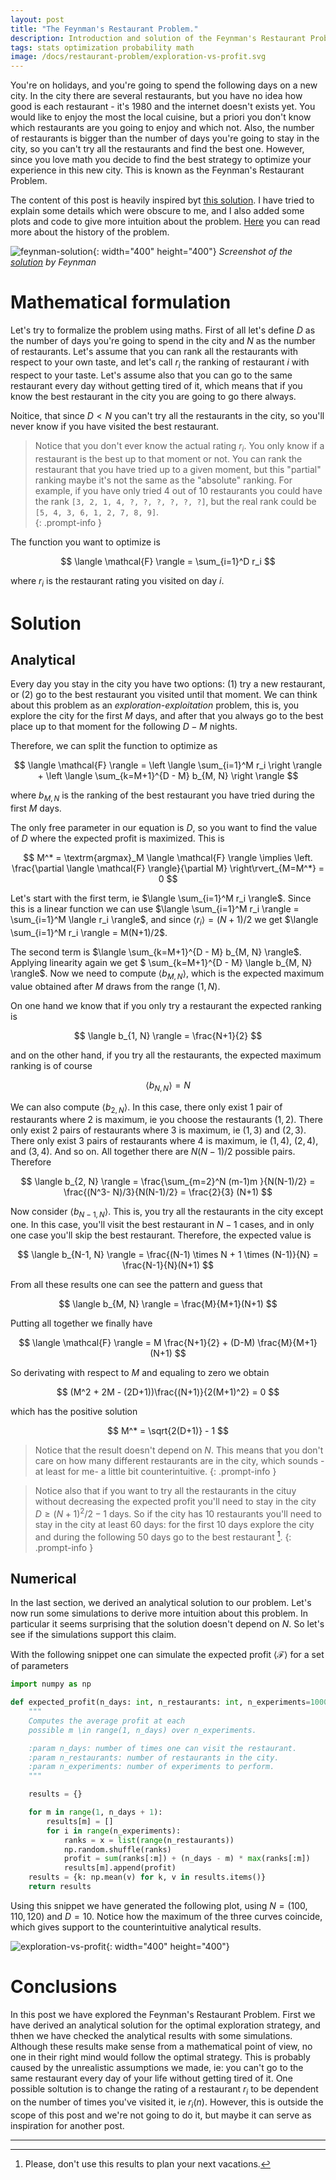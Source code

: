 ```yaml
---
layout: post
title: "The Feynman's Restaurant Problem."
description: Introduction and solution of the Feynman's Restaurant Problem.
tags: stats optimization probability math
image: /docs/restaurant-problem/exploration-vs-profit.svg
---
```


You're on holidays, and you're going to spend the following days on a new city. In the city there are several restaurants, but you have no idea how good is each restaurant - it's 1980 and the internet doesn't exists yet. You would like to enjoy the most the local cuisine, but a priori you don't know which restaurants are you going to enjoy and which not. Also, the number of restaurants is bigger than the number of days you're going to stay in the city, so you can't try all the restaurants and find the best one. However, since you love math  you decide to find the best strategy to optimize your experience in this new city. This is known as the Feynman's Restaurant Problem.

The content of this post is heavily inspired byt [this solution](https://www.feynmanlectures.caltech.edu/info/solutions/restaurant_problem_sol_1.html). I have tried to explain some details which were obscure to me, and I also added some plots and code to give more intuition about the problem. [Here](https://www.feynmanlectures.caltech.edu/info/other/Feynmans_Restaurant_Problem_Revealed.html) you can read more about the history of the problem.

![feynman-solution](/docs/restaurant-problem/feynman-solution.png){: width="400" height="400"}
_Screenshot of the [solution](https://www.feynmanlectures.caltech.edu/info/other/Feynmans_Restaurant_Problem_Original_Notes.pdf) by Feynman_


# Mathematical formulation

Let's try to formalize the problem using maths. First of all let's define $D$ as the number of days you're going to spend in the city and $N$ as the number of restaurants. Let's assume that you can rank all the restaurants with respect to your own taste, and let's call $r_i$ the ranking of restaurant $i$ with respect to your taste. Let's assume also that you can go to the same restaurant every day without getting tired of it, which means that if you know the best restaurant in the city you are going to go there always.  

Noitice, that since $D < N$ you can't try all the restaurants in the city, so you'll never know if you have visited the best restaurant. 

> Notice that you don't ever know the actual rating $r_i$. You only know if a restaurant is the best up to that moment or not. You can rank the restaurant that you have tried up to a given moment, but this "partial" ranking maybe it's not the same as the "absolute" ranking. For example, if you have only tried 4 out of 10 restaurants you could have the rank `[3, 2, 1, 4, ?, ?, ?, ?, ?, ?]`, but the real rank could be `[5, 4, 3, 6, 1, 2, 7, 8, 9]`.  
{: .prompt-info }

The function you want to optimize is

$$
\langle \mathcal{F} \rangle = \sum_{i=1}^D r_i
$$

where $r_i$ is the restaurant rating you visited on day $i$.

# Solution

## Analytical

Every day you stay in the city you have two options: (1) try a new restaurant, or (2) go to the best restaurant you visited until that moment. We can think about this problem as an _exploration-exploitation_ problem, this is, you explore the city for the first $M$ days, and after that you always go to the best place up to that moment for the following $D - M$ nights. 

Therefore, we can split the function to optimize as

$$
\langle \mathcal{F} \rangle = 
\left \langle \sum_{i=1}^M r_i \right \rangle 
+ 
\left \langle \sum_{k=M+1}^{D - M} b_{M, N} \right \rangle
$$

where $b_{M, N}$ is the ranking of the best restaurant you have tried during the first $M$ days.

The only free parameter in our equation is $D$, so you want to find the value of $D$ where the expected profit is maximized. This is
 
$$
M^* = 
\textrm{argmax}_M \langle \mathcal{F} \rangle 
\implies 
\left. \frac{\partial \langle \mathcal{F} \rangle}{\partial M} \right\rvert_{M=M^*} = 0
$$

Let's start with the first term, ie $\langle \sum_{i=1}^M r_i \rangle$. Since this is a linear function we can use $\langle \sum_{i=1}^M r_i \rangle = \sum_{i=1}^M \langle r_i \rangle$, and since $\langle r_i \rangle = (N+1)/2$ we get  $\langle \sum_{i=1}^M r_i \rangle = M(N+1)/2$.

The second term is $\langle \sum_{k=M+1}^{D - M} b_{M, N} \rangle$. Applying linearity again we get $ \sum_{k=M+1}^{D - M} \langle b_{M, N} \rangle$. Now we need to compute $\langle b_{M, N} \rangle$, which is the expected maximum value obtained after $M$ draws from the range $(1, N)$. 

On one hand we know that if you only try a restaurant the expected ranking is

$$
\langle b_{1, N} \rangle = \frac{N+1}{2} 
$$

and on the other hand, if you try all the restaurants, the expected maximum ranking is of course

$$
\langle b_{N, N} \rangle = N
$$

We can also compute $\langle b_{2, N} \rangle$. In this case, there only exist 1 pair of restaurants where 2 is maximum, ie you choose the restaurants $(1, 2)$. There only exist 2 pairs of restaurants where 3 is maximum, ie $(1, 3)$ and $(2, 3)$. There only exist 3 pairs of restaurants where 4 is maximum, ie $(1, 4)$, $(2, 4)$, and $(3, 4)$. And so on. All together there are $N(N-1)/2$ possible pairs. Therefore

$$
\langle b_{2, N} \rangle = \frac{\sum_{m=2}^N (m-1)m }{N(N-1)/2} = \frac{(N^3- N)/3}{N(N-1)/2} = \frac{2}{3} (N+1)
$$ 

Now consider $\langle b_{N-1, N} \rangle$. This is, you try all the restaurants in the city except one. In this case, you'll visit the best restaurant in $N-1$ cases, and in only one case you'll skip the best restaurant. Therefore, the expected value is

$$
\langle b_{N-1, N} \rangle = \frac{(N-1) \times N + 1 \times (N-1)}{N} = \frac{N-1}{N}(N+1)
$$

From all these results one can see the pattern and guess that

$$
\langle b_{M, N} \rangle = \frac{M}{M+1}(N+1)
$$

Putting all together we finally have

$$
\langle \mathcal{F} \rangle = M \frac{N+1}{2} + (D-M) \frac{M}{M+1}(N+1)
$$

So derivating with respect to $M$ and equaling to zero we obtain

$$
(M^2 + 2M - (2D+1))\frac{(N+1)}{2(M+1)^2}  =  0
$$

which has the positive solution

$$
M^* = \sqrt{2(D+1)} - 1
$$

>Notice that the result doesn't depend on $N$. This means that you don't care on how many different restaurants are in the city, which sounds -at least for me- a little bit counterintuitive.
{: .prompt-info }

>Notice also that if you want to try all the restaurants in the cituy without decreasing the expected profit you'll need to stay in the city $D \geq (N+1)^2/2 - 1$ days. So if the city has 10 restaurants you'll need to stay in the city at least 60 days: for the first 10 days explore the city and during the following 50 days go to the best restaurant [^1].
{: .prompt-info }


## Numerical

In the last section, we derived an analytical solution to our problem. Let's now run some simulations to derive more intuition about this problem. In particular it seems surprising that the solution doesn't depend on $N$. So let's see if the simulations support this claim.

With the following snippet one can simulate the expected profit $\langle \mathcal{F} \rangle$ for a set of parameters

```python
import numpy as np

def expected_profit(n_days: int, n_restaurants: int, n_experiments=10000):
    """
    Computes the average profit at each 
    possible m \in range(1, n_days) over n_experiments.

    :param n_days: number of times one can visit the restaurant.
    :param n_restaurants: number of restaurants in the city.
    :param n_experiments: number of experiments to perform.
    """

    results = {}

    for m in range(1, n_days + 1):
        results[m] = []
        for i in range(n_experiments):
            ranks = x = list(range(n_restaurants))
            np.random.shuffle(ranks)
            profit = sum(ranks[:m]) + (n_days - m) * max(ranks[:m])
            results[m].append(profit)
    results = {k: np.mean(v) for k, v in results.items()}
    return results
```

Using this snippet we have generated the following plot, using $N=(100, 110, 120)$ and $D=10$. Notice how the maximum of the three curves coincide, which gives support to the counterintuitive analytical results.
  
![exploration-vs-profit](/docs/restaurant-problem/exploration-vs-profit.svg){: width="400" height="400"}


# Conclusions

In this post we have explored the Feynman's Restaurant Problem. First we have derived an analytical solution for the optimal exploration strategy, and thhen we have checked the analytical results with some simulations. Although these results make sense from a mathematical point of view, no one in their right mind would follow the optimal strategy. This is probably caused by the unrealistic assumptions we made, ie: you can't go to the same restaurant every day of your life without getting tired of it. One possible soltution is to change the rating of a restaurant $r_i$ to be dependent on the number of times you've visited it, ie $r_i(n)$. However, this is outside the scope of this post and we're not going to do it, but maybe it can serve as inspiration for another post. 

---

[^1]: Please, don't use this results to plan your next vacations.